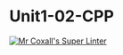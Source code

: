 # Unit1-02-CPP
[![Mr Coxall's Super Linter](https://github.com/[<OWNER>/<REPOSITORY>](https://github.com/ICS3U-C-Programming-ZakG/Unit1-02-CPP)/workflows/Mr%20Coxall's%20Super%20Linter/badge.svg)](https://github.com/[<OWNER>/<REPOSITORY>](https://github.com/ICS3U-C-Programming-ZakG/Unit1-02-CPP)https://github.com/ICS3U-C-Programming-ZakG/Unit1-02-CPP/actions/)
